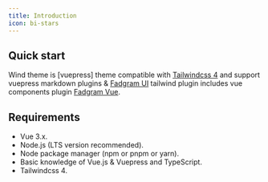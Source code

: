 ```yaml
---
title: Introduction
icon: bi-stars
---
```


## Quick start

Wind theme is [vuepress] theme compatible with [Tailwindcss 4](https://tailwindcss.com/) and support vuepress markdown plugins & [Fadgram UI](https://talalalmrka.github.io/fadgram-ui-docs/) tailwind plugin includes vue components plugin [Fadgram Vue](https://talalalmrka.github.io/fadgram-vue/).

## Requirements

- Vue 3.x.
- Node.js (LTS version recommended).
- Node package manager (npm or pnpm or yarn).
- Basic knowledge of Vue.js & Vuepress and TypeScript.
- Tailwindcss 4.
